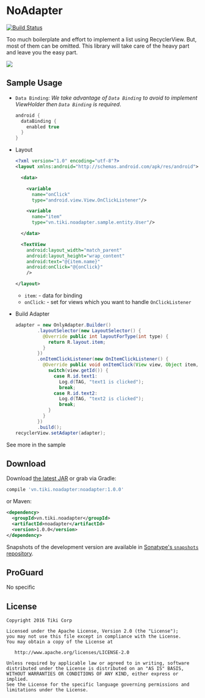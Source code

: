 # NoAdapter

[![Build Status](https://travis-ci.org/tikivn/NoAdapter.svg?branch=master)](https://travis-ci.org/tikivn/NoAdapter)

Too much boilerplate and effort to implement a list using RecyclerView. But, most of them can be omitted. This library will take care of the heavy part and leave you the easy part.

![](logo.png)

## Sample Usage
  * `Data Binding`: *We take advantage of `Data Binding` to avoid to implement ViewHolder then `Data Binding` is required*.
    
    ```gradle
    android {
      dataBinding {
        enabled true
      }
    }
    ```
  * Layout
    
    ```xml
    <?xml version="1.0" encoding="utf-8"?>
    <layout xmlns:android="http://schemas.android.com/apk/res/android">
    
      <data>
    
        <variable
          name="onClick"
          type="android.view.View.OnClickListener"/>
    
        <variable
          name="item"
          type="vn.tiki.noadapter.sample.entity.User"/>
    
      </data>
    
      <TextView
        android:layout_width="match_parent"
        android:layout_height="wrap_content"
        android:text="@{item.name}"
        android:onClick="@{onClick}"
        />
    
    </layout>
    ```
    
    * `item`: - data for binding
    * `onClick`: - set for views which you want to handle `OnClickListener`       
         
  * Build Adapter
    
    ```java
    adapter = new OnlyAdapter.Builder()
            .layoutSelector(new LayoutSelector() {
              @Override public int layoutForType(int type) {
                return R.layout.item;
              }
            })
            .onItemClickListener(new OnItemClickListener() {
              @Override public void onItemClick(View view, Object item, int position) {
                switch(view.getId()) {
                  case R.id.text1:
                    Log.d(TAG, "text1 is clicked");
                    break;
                  case R.id.text2:
                    Log.d(TAG, "text2 is clicked");
                    break;
                }
              }
            })
            .build();
    recyclerView.setAdapter(adapter);
    ```
   
See more in the sample

## Download

Download [the latest JAR][1] or grab via Gradle:
```groovy
compile 'vn.tiki.noadapter:noadapter:1.0.0'
```
or Maven:
```xml
<dependency>
  <groupId>vn.tiki.noadapter</groupId>
  <artifactId>noadapter</artifactId>
  <version>1.0.0</version>
</dependency>
```

Snapshots of the development version are available in [Sonatype's `snapshots` repository][snap].



## ProGuard

No specific



## License

    Copyright 2016 Tiki Corp

    Licensed under the Apache License, Version 2.0 (the "License");
    you may not use this file except in compliance with the License.
    You may obtain a copy of the License at

       http://www.apache.org/licenses/LICENSE-2.0

    Unless required by applicable law or agreed to in writing, software
    distributed under the License is distributed on an "AS IS" BASIS,
    WITHOUT WARRANTIES OR CONDITIONS OF ANY KIND, either express or implied.
    See the License for the specific language governing permissions and
    limitations under the License.


 [1]: https://search.maven.org/remote_content?g=vn.tiki.noadapter&a=noadapter&v=LATEST
 [snap]: https://oss.sonatype.org/content/repositories/snapshots/
